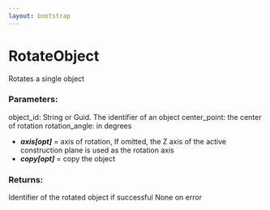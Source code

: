 ```yaml
---
layout: bootstrap
---
```


# RotateObject

Rotates a single object
          

### Parameters:

object_id: String or Guid. The identifier of an object
center_point: the center of rotation
rotation_angle: in degrees
- ***axis[opt]*** = axis of rotation, If omitted, the Z axis of the active
  construction plane is used as the rotation axis
- ***copy[opt]*** = copy the object
        

### Returns:


Identifier of the rotated object if successful
None on error
        


